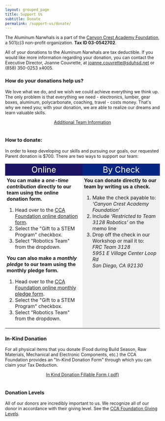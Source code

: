 ```yaml
---
layout: grouped_page
title: Support Us
subtitle: Donate
permalink: /support-us/donate/
---
```


The Aluminum Narwhals is a part of the [Canyon Crest Academy Foundation](http://canyoncrestfoundation.org/), a 501(c)3 non-profit organization. 
<b>Tax ID 03-0542702</b>.

All of your donations to the Aluminum Narwhals are tax deductible. If you would like more information regarding your donation, you can contact the Executive Director, Joanne Couvrette, at [joanne.couvrette@sduhsd.net](mailto:joanne.couvrette@sduhsd.net) or (858) 350-0253 x4005.

### How do your donations help us?
We love what we do, and we wish we could achieve everything we think up. The only problem is that everything we need - electronics, lumber, gear boxes, aluminum, polycarbonate, coaching, travel - costs money. That's why we need you; with your donation, we are able to realize our dreams and learn valuable skills.

<div>
<a href="/resources/">
<div class="button hover_animate" style="text-align: center;">
Additional Team Information
</div>
</a>
</div>
<br>

### How to donate:
In order to keep developing our skills and pursuing our goals, our requested Parent donation is $700. There are two ways to support our team:

<table width="100%">
<tr>
<td width="50%" style="text-align: center; background: #1b1464">
<font style="font-size:20pt; color: white;">Online</font>
<br>
</td>
<td width="100%" style="text-align: center; background: #072682">
<font style="font-size:20pt; color: white;">By Check</font>
</td>
</tr>
<tr>
<td width="50%" style="padding:5px;vertical-align: top;">
<b>You can make a <i>one-time contribution</i> directly to our team using the online donation form.</b>
<ol>
<li>Head over to the <a href="https://interland3.donorperfect.net/weblink/WebLink.aspx?name=E113627&id=28#29217">CCA Foundation online donation form</a>.</li>
<li>Select the "Gift to a STEM Program" checkbox.</li>
<li>Select "Robotics Team" from the dropdown.</li>
</ol>

<b>You can also make a <i>monthly pledge</i> to our team using the monthly pledge form.</b>
<ol>
<li>Head over to the <a href="https://interland3.donorperfect.net/weblink/WebLink.aspx?name=E113627&id=28#29219">CCA Foundation online monthly pledge form</a>.</li>
<li>Select the "Gift to a STEM Program" checkbox.</li>
<li>Select "Robotics Team" from the dropdown.</li>
</ol>
</td>

<td width="100%" style="padding:5px;vertical-align: top; background: #f0f0f0">
<b>You can donate directly to our team by writing us a check.</b>
<ol>
<li>Make the check payable to:</li>
<i>‘Canyon Crest Academy Foundation’</i>
<li>Include <i>‘Restricted to Team 3128 Robotics’</i> on the memo line</li>
<li>Drop off the check in our Workshop or mail it to:</li>
<i>FRC Team 3128<br>
5951 E Village Center Loop Rd <br>
San Diego, CA 92130</i>
</ol>
</td>
</tr>
</table>

### In-Kind Donation
For all physical items that you donate (Food during Build Season, Raw Materials, Mechanical and Electronic Components, etc.) the CCA Foundation provides an "In-Kind Donation Form" through which you can claim your Tax Deduction.

<div>
<a href="/assets/documents/CCAF-In-Kind-Form-Fillable-11-5-14-v3.pdf">
<div class="button hover_animate" style="text-align: center;">
In Kind Donation Fillable Form (.pdf)
</div>
</a>
</div>
<br>

### Donation Levels
All of our donors are incredibly important to us. We recognize all of our donor in accordance with their giving level. See the [CCA Foundation Giving Levels](http://www.canyoncrestfoundation.org/recognition/giving-levels-and-donor-premiums).
